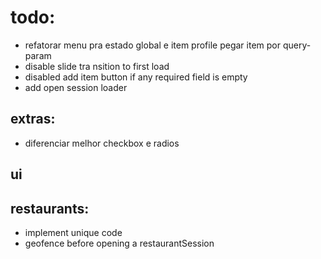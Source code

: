 # todo:

- refatorar menu pra estado global e item profile pegar item por query-param
- disable slide tra nsition to first load
- disabled add item button if any required field is empty
- add open session loader

## extras:

- diferenciar melhor checkbox e radios

## ui

## restaurants:

- implement unique code
- geofence before opening a restaurantSession
